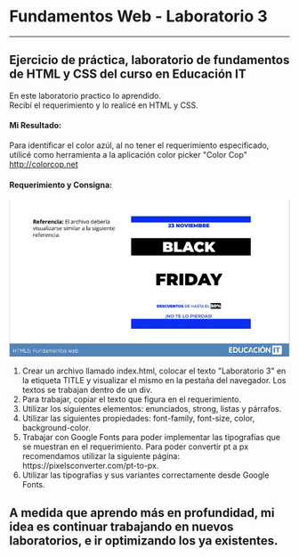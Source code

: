 # Fundamentos Web - Laboratorio 3 
***
## Ejercicio de práctica, laboratorio de fundamentos de HTML y CSS del curso en Educación IT 

En este laboratorio practico lo aprendido. <br> 
Recibí el requerimiento y lo realicé en HTML y CSS. 

#### Mi Resultado: 
Para identificar el color azúl, al no tener el requerimiento especificado, utilicé como herramienta a la aplicación color picker "Color Cop" http://colorcop.net

#### Requerimiento y Consigna:

<img src="requerimiento3.jpg" width="1000" alt="Imagen de requerimiento" > 

<ol> 
  <li>Crear un archivo llamado index.html, colocar el texto "Laboratorio 3" en la etiqueta TITLE y visualizar el mismo en la pestaña del navegador. Los textos se 
trabajan dentro de un div.</li>
  <li>Para trabajar, copiar el texto que figura en el requerimiento.</li>
  <li>Utilizar los siguientes elementos: enunciados, strong, listas y párrafos.</li>
  <li>Utilizar las siguientes propiedades: font-family, font-size, color, background-color.</li>
  <li>Trabajar con Google Fonts para poder implementar las tipografías que se muestran en el requerimiento. Para poder convertir pt a px recomendamos 
  utilizar la siguiente página: https://pixelsconverter.com/pt-to-px.</li>
  <li>Utilizar las tipografías y sus variantes correctamente desde Google Fonts.</li>
</ol>

## A medida que aprendo más en profundidad, mi idea es continuar trabajando en nuevos laboratorios, e ir optimizando los ya existentes. 
